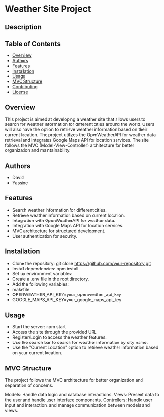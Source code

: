 # Weather Site Project

## Description

## Table of Contents

- [Overview](#overview)
- [Authors](#authors)
- [Features](#features)
- [Installation](#installation)
- [Usage](#usage)
- [MVC Structure](#mvc-structure)
- [Contributing](#contributing)
- [License](#license)

## Overview
This project is aimed at developing a weather site that allows users to search for weather information for different cities around the world. 
Users will also have the option to retrieve weather information based on their current location. 
The project utilizes the OpenWeatherAPI for weather data retrieval and integrates Google Maps API for location services. 
The site follows the MVC (Model-View-Controller) architecture for better organization and maintainability.


## Authors

- David
- Yassine

## Features
- Search weather information for different cities.
- Retrieve weather information based on current location.
- Integration with OpenWeatherAPI for weather data.
- Integration with Google Maps API for location services.
- MVC architecture for structured development.
- User authentication for security.

## Installation
- Clone the repository: git clone https://github.com/your-repository.git
- Install dependencies: npm install
- Set up environment variables:
- Create a .env file in the root directory.
- Add the following variables:
- makefile
- OPENWEATHER_API_KEY=your_openweather_api_key
- GOOGLE_MAPS_API_KEY=your_google_maps_api_key

## Usage
- Start the server: npm start
- Access the site through the provided URL.
- Register/Login to access the weather features.
- Use the search bar to search for weather information by city name.
- Use the "Current Location" option to retrieve weather information based on your current location.

## MVC Structure
The project follows the MVC architecture for better organization and separation of concerns.

Models: Handle data logic and database interactions.
Views: Present data to the user and handle user interface components.
Controllers: Handle user input and interaction, and manage communication between models and views.

